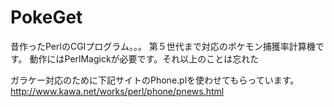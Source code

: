 PokeGet
=======
昔作ったPerlのCGIプログラム。。。
第５世代まで対応のポケモン捕獲率計算機です。
動作にはPerlMagickが必要です。それ以上のことは忘れた

ガラケー対応のために下記サイトのPhone.plを使わせてもらっています。
http://www.kawa.net/works/perl/phone/pnews.html
